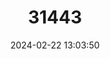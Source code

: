 ---
title: "31443"
category: "Vatica lobata"
draft: false
date: 2024-02-22 13:03:50
languages:
  Malay: ["Resak Paya"]
---